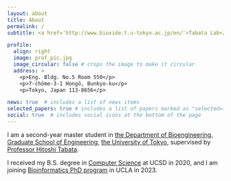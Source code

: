 ```yaml
---
layout: about
title: About
permalink: /
subtitle: <a href='http://www.bioxide.t.u-tokyo.ac.jp/en/'>Tabata Lab</a>. University of Tokyo<br>Zhuo-卓-Jhuo Zheng-正-Jheng, Shi-石-Shih  p.s.([Pinyin]-[Chinese Character]-[Roman])

profile:
  align: right
  image: prof_pic.jpg
  image_circular: false # crops the image to make it circular
  address: >
    <p>Eng. Bldg. No.5 Room 550</p>
    <p>7-chōme-3-1 Hongō, Bunkyo-ku</p>
    <p>Tokyo, Japan 113-8656</p>

news: true  # includes a list of news items
selected_papers: true # includes a list of papers marked as "selected={true}"
social: true  # includes social icons at the bottom of the page
---
```


I am a second-year master student in [the Department of Bioengineering](https://bioeng.t.u-tokyo.ac.jp/en/), [Graduate School of Engineering](https://www.t.u-tokyo.ac.jp/en/soe), [the University of Tokyo](https://www.u-tokyo.ac.jp/en/index.html), supervised by [Professor Hitoshi Tabata](http://www.bioxide.t.u-tokyo.ac.jp/en/profile/).

I received my B.S. degree in [Computer Science](https://cse.ucsd.edu/undergraduate/bs-computer-science) at UCSD in 2020, and I am joining [Bioinformatics PhD program](https://bioinformatics.ucla.edu) in UCLA in 2023.



<!---
Write your biography here. Tell the world about yourself. Link to your favorite [subreddit](http://reddit.com). You can put a picture in, too. The code is already in, just name your picture `prof_pic.jpg` and put it in the `img/` folder.

Put your address / P.O. box / other info right below your picture. You can also disable any these elements by editing `profile` property of the YAML header of your `_pages/about.md`. Edit `_bibliography/papers.bib` and Jekyll will render your [publications page](/al-folio/publications/) automatically.

Link to your social media connections, too. This theme is set up to use [Font Awesome icons](http://fortawesome.github.io/Font-Awesome/) and [Academicons](https://jpswalsh.github.io/academicons/), like the ones below. Add your Facebook, Twitter, LinkedIn, Google Scholar, or just disable all of them.
-->

